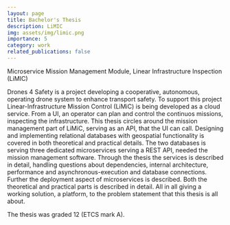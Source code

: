 ```yaml
---
layout: page
title: Bachelor's Thesis
description: LiMIC
img: assets/img/limic.png
importance: 5
category: work
related_publications: false
---
```


Microservice Mission Management Module, Linear Infrastructure Inspection (LiMIC)

Drones 4 Safety is a project developing a cooperative, autonomous, operating drone system to enhance transport
safety. To support this project Linear-Infrastructure Mission Control (LiMiC) is being developed as a cloud service.
From a UI, an operator can plan and control the continuos missions, inspecting the infrastructure. This thesis
circles around the mission management part of LiMiC, serving as an API, that the UI can call. Designing and
implementing relational databases with geospatial functionality is covered in both theoretical and practical details.
The two databases is serving three dedicated microservices serving a REST API, needed the mission management
software. Through the thesis the services is described in detail, handling questions about dependencies, internal
architecture, performance and asynchronous-execution and database connections. Further the deployment aspect
of microservices is described. Both the theoretical and practical parts is described in detail. All in all giving a
working solution, a platform, to the problem statement that this thesis is all about.

The thesis was graded 12 (ETCS mark A).